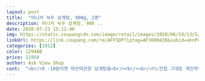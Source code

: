 ```yaml
---
layout: post 
title:  "마니커 녹두 삼계탕, 900g, 2봉" 
description: 마니커 녹두 삼계탕, 900 ..
date: 2020-07-23 15:12:40 
img: https://static.coupangcdn.com/image/retail/images/2020/06/19/13/5/666f8ce4-f2dd-401d-a63c-b7c19c4bfb0c.jpg 
linkUrl: https://link.coupang.com/re/AFFSDP?lptag=AF3600438&subid=ahnPublicAsk&pageKey=1721776465&itemId=2930565764&vendorItemId=70919205420&traceid=V0-113-d33b149bcaa76955 
categories: [1012] 
color: 1294AB 
price: 11950 
author: Ask View Shop 
cont:  "<br/>9 -10분이면 따끈따끈한 삼계탕을<br/><br/><br/>‼️느낀점 그대로 개인적인 솔직 후기 입니다.<br/><br/>‼️두번째 후기 두번째 봉지 먹으니 맛있네요.<br/><br/>⚛️선택이유  언니가 맛있다고 추천해줘서 구입<br/>⚛️선택이유 언니가 맛있다고 추천해줘서 구입<br/>✅후기  기대가 컷던건지 저는 그냥 그러네요.<br/><br/>✅후기  사실 첫 봉지 먹었을땐 별룬가? 그랬었어요.<br/><br/>✳️ 1봉지에 1인분양이에요.<br/><br/>✳️1인분양이에요.<br/><br/>✳️추가  닭살 발라내고는 안에 있는<br/>〽️구입당시가격  11,950 원 두봉지<br/>〽️구입당시가격  7,040 원<br/>고기도 그렇게 부드럽지 않고 그냥 그랬습니다.<br/><br/>국물도 진한 것 같고 향도 고소하고 좋은데요.<br/><br/>국물맛은 진국이라 참 좋아요.<br/><br/>국물이 맛있어요.<br/><br/>국물이 아주 맛있네요.<br/><br/>국물이 아주 맛있네요.<br/> 중간 중간 마늘이 혀에 씹혀서<br/>국물이 조금 짜게 느껴져서 물 조금 추가했습니다.<br/><br/>근데 두번째 봉지 먹고는 “음 맛있다” 그랬네요 ㅎㅎ<br/>남편이랑 같이 먹고 밥 한공기 추가해서<br/>녹두국물 냄비에 부어 담아서<br/>녹두랑 국물 따로 냄비에 담아서<br/>닭 사서 직접 해주면 좋은데... <br/>오늘은 간편식으로 주문했습니다.<br/><br/>닭고기도 굉장히 부드럽고<br/>닭도 질기지 않고 부드러워요.<br/><br/>닭은 작은 편입니다.<br/><br/>두번째 먹은건 부드러웠습니다.<br/><br/>밥 한공기 더 넣고 죽 끓여서 먹었어요.<br/><br/>밥은 꼭 추가해서 죽 끓여 드시는걸 추천!<br/>봉지를 개봉해서 저희는 삼계탕을 통째로 냄비에 부어 데웠습니다.<br/><br/>봉지마다 약간 다른건 있을 수 있나보네요.<br/><br/>봉지마다 약간 다른건지 저의 그날 그날<br/>삼계탕으로 몸 챙기는 계절인가 봅니다 벌써.<br/><br/>수삼도 보이고 나쁜 것을 빨아들인다는 대추도.<br/>.<br/> 녹두 찹쌀도 조금 있습니다.<br/><br/>식탁에 올릴 수 있네요.<br/><br/>아들래미 혼자 두끼 나눠 먹었습니다.<br/><br/>아주 간편하게 끓는물에 봉지채<br/>여튼 전에 먹은 후기는 수정 하지는 않겠으나<br/>이 정도면 괜찮은 선택 같습니다.<br/><br/>이번 삼계탕은 맛있게 먹었습니다.<br/><br/>입맛이 좀 다르게 느껴졌던건지 그렇더라구요.<br/><br/>작은 닭이 맛있다고 하죠.<br/><br/>제가 많이 먹질 않아서 그냥 닭 살 발라<br/>죽 끓여 먹어요.<br/><br/>죽 끓여 먹었어요.<br/><br/>중간 중간 마늘이 혀에 씹혀서<br/>쪼금 별루일때는 있는데<br/>쪼금 별루일때는 있는데 국물맛은 참 좋아요.<br/><br/>처음먹은건 뻑뻑한 고기때문에 저평가 했는데<br/>" 
---
```

